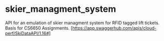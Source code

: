 # skier_managment_system


API for an emulation of skier managment system for RFID tagged lift tickets. Basis for CS6650 Assignments.
[https://app.swaggerhub.com/apis/cloud-perf/SkiDataAPI/1.16#]
